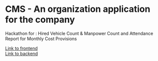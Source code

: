 # CMS - An organization application for the company
Hackathon for : Hired Vehicle Count &amp; Manpower Count and Attendance Report for Monthly Cost Provisions<br>

[Link to frontend](https://github.com/mustankap/CMS/)<br>
[Link to backend](https://github.com/mustankap/CMS/tree/features)

